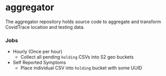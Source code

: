 # aggregator

The aggregator repository holds source code to aggregate and transform CovidTrace location and testing data.

### Jobs

- Hourly (Once per hour)
  - Collect all pending `holding` CSVs into S2 geo buckets
- Self Reported Symptoms
  - Place individual CSV into `holding` bucket with some UUID
